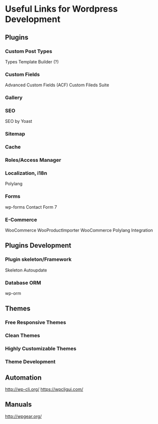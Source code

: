 # Useful Links for Wordpress Development
## Plugins ##
### Custom Post Types ###
Types
Template Builder (?)
### Custom Fields ###
Advanced Custom Fields (ACF)
Custom Fileds Suite
### Gallery ###
### SEO ###
SEO by Yoast
### Sitemap ###
### Cache ###
### Roles/Access Manager ###
### Localization, i18n
Polylang
### Forms
wp-forms
Contact Form 7
### E-Commerce ###
WooCommerce
WooProductImporter
WooCommerce Polylang Integration
## Plugins Development ##
### Plugin skeleton/Framework ###
Skeleton
Autoupdate
### Database ORM ###
wp-orm
## Themes ##
### Free Responsive Themes ###
### Clean Themes ###
### Highly Customizable Themes ###
### Theme Development ###
## Automation ##
http://wp-cli.org/
https://wpcligui.com/
## Manuals ##
http://wpgear.org/
